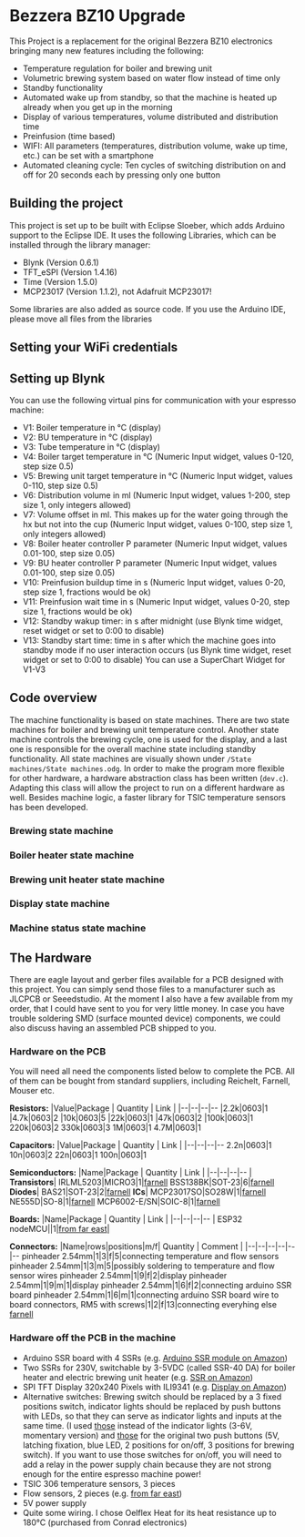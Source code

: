 # Bezzera BZ10 Upgrade
This Project is a replacement for the original Bezzera BZ10 electronics bringing many new features including the following:
- Temperature regulation for boiler and brewing unit
- Volumetric brewing system based on water flow instead of time only
- Standby functionality
- Automated wake up from standby, so that the machine is heated up already when you get up in the morning
- Display of various temperatures, volume distributed and distribution time
- Preinfusion (time based)
- WIFI: All parameters (temperatures, distribution volume, wake up time, etc.) can be set with a smartphone
- Automated cleaning cycle: Ten cycles of switching distribution on and off for 20 seconds each by pressing only one button

## Building the project
This project is set up to be built with Eclipse Sloeber, which adds Arduino support to the Eclipse IDE. It uses the following Libraries, which can be installed through the library manager:
- Blynk (Version 0.6.1)
- TFT_eSPI (Version 1.4.16)
- Time (Version 1.5.0)
- MCP23017 (Version	1.1.2), not Adafruit MCP23017!

Some libraries are also added as source code. If you use the Arduino IDE, please move all files from the libraries

## Setting your WiFi credentials
## Setting up Blynk
You can use the following virtual pins for communication with your espresso machine:
- V1: Boiler temperature in °C (display)
- V2: BU temperature in °C (display)
- V3: Tube temperature in °C (display)
- V4: Boiler target temperature in °C (Numeric Input widget, values 0-120, step size 0.5)
- V5: Brewing unit target temperature in °C (Numeric Input widget, values 0-110, step size 0.5)
- V6: Distribution volume in ml (Numeric Input widget, values 1-200, step size 1, only integers allowed)
- V7: Volume offset in ml. This makes up for the water going through the hx but not into the cup (Numeric Input widget, values 0-100, step size 1, only integers allowed)
- V8: Boiler heater controller P parameter (Numeric Input widget, values 0.01-100, step size 0.05)
- V9: BU heater controller P parameter (Numeric Input widget, values 0.01-100, step size 0.05)
- V10: Preinfusion buildup time in s (Numeric Input widget, values 0-20, step size 1, fractions would be ok)
- V11: Preinfusion wait time in s (Numeric Input widget, values 0-20, step size 1, fractions would be ok)
- V12: Standby wakup timer: in s after midnight (use Blynk time widget, reset widget or set to 0:00 to disable)
- V13: Standby start time: time in s after which the machine goes into standby mode if no user interaction occurs (us Blynk time widget, reset widget or set to 0:00 to disable)
You can use a SuperChart Widget for V1-V3
## Code overview
The machine functionality is based on state machines. There are two state machines for boiler and brewing unit temperature control. Another state machine controls the brewing cycle, one is used for the display, and a last one is responsible for the overall machine state including standby functionality. All state machines are visually shown under `/State machines/State machines.odg`. 
In order to make the program more flexible for other hardware, a hardware abstraction class has been written (`dev.c`). Adapting this class will allow the project to run on a different hardware as well.
Besides machine logic, a faster library for TSIC temperature sensors has been developed.
### Brewing state machine
### Boiler heater state machine
### Brewing unit heater state machine
### Display state machine
### Machine status state machine


## The Hardware
There are eagle layout and gerber files available for a PCB designed with this project. You can simply send those files to a manufacturer such as JLCPCB or Seeedstudio. At the moment I also have a few available from my order, that I could have sent to you for very little money. In case you have trouble soldering SMD (surface mounted device) components, we could also discuss having an assembled PCB shipped to you.
### Hardware on the PCB
You will need all need the components listed below to complete the PCB. All of them can be bought from standard suppliers, including Reichelt, Farnell, Mouser etc.

**Resistors:**
|Value|Package | Quantity | Link |
|--|--|--|--
|2.2k|0603|1
|4.7k|0603|2
|10k|0603|5
|22k|0603|1
|47k|0603|2
|100k|0603|1
220k|0603|2
330k|0603|3
1M|0603|1
4.7M|0603|1

**Capacitors:**
|Value|Package | Quantity | Link |
|--|--|--|--
2.2n|0603|1
10n|0603|2
22n|0603|1
100n|0603|1


**Semiconductors:**
|Name|Package | Quantity | Link |
|--|--|--|--
| **Transistors**|
 IRLML5203|MICRO3|1|[farnell](https://de.farnell.com/infineon/irlml5203trpbf/mosfet-p-kanal-30v-3a-sot23/dp/9103511?st=irlml5203)
 BSS138BK|SOT-23|6|[farnell](https://de.farnell.com/nexperia/bss138bk-215/mosfet-n-kanal-60v-0-36a-sot23/dp/2053833?st=bss138bk)
 **Diodes**|
 BAS21|SOT-23|2|[farnell](https://de.farnell.com/diodes-inc/bas21/schaltdiode-250v-0-25w-sot23-3/dp/1902406?st=bas21)
 **ICs**|
 MCP23017SO|SO28W|1|[farnell](https://de.farnell.com/microchip/mcp23017-e-so/16bit-expander-i-o-i2c-i-f-smd/dp/1332087?st=mcp23017)
 NE555D|SO-8|1|[farnell](https://de.farnell.com/texas-instruments/ne555d/precision-timers-linear/dp/3121191?st=ne555d)
 MCP6002-E/SN|SOIC-8|1|[farnell](https://de.farnell.com/microchip/mcp6002-e-sn/op-verst-rker-1mhz-0-6v-us-4500uv/dp/1332118?st=mcp6002-e/sn)

**Boards:**
|Name|Package | Quantity | Link |
|--|--|--|--
| ESP32 nodeMCU||1|[from far east](https://www.aliexpress.com/item/32867696371.html?spm=a2g0s.9042311.0.0.27424c4dZ5DEit)|

**Connectors:**
|Name|rows|positions|m/f| Quantity | Comment |
|--|--|--|--|--|--
pinheader 2.54mm|1|3|f|5|connecting temperature and flow sensors
pinheader 2.54mm|1|3|m|5|possibly soldering to temperature and flow sensor wires
pinheader 2.54mm|1|9|f|2|display
pinheader 2.54mm|1|9|m|1|display
pinheader 2.54mm|1|6|f|2|connecting arduino SSR board
pinheader 2.54mm|1|6|m|1|connecting arduino SSR board
wire to board connectors, RM5 with screws|1|2|f|13|connecting everyhing else [farnell](https://de.farnell.com/camdenboss/ctb1500-2/terminal-block-5mm-2-way/dp/3377326?st=wire%20to%20board%20rm5)


### Hardware off the PCB in the machine
- Arduino SSR board with 4 SSRs (e.g. [Arduino SSR module on Amazon](https://www.amazon.de/Ecloud-4-Channel-Trigger-SSR-Modul-Brett-Arduino-resistivem/dp/B01E6KUMTI/ref=sr_1_4?__mk_de_DE=%C3%85M%C3%85%C5%BD%C3%95%C3%91&dchild=1&keywords=arduino%20ssr%204&qid=1605773053&quartzVehicle=812-409&replacementKeywords=arduino%20ssr&sr=8-4))
- Two SSRs for 230V, switchable by 3-5VDC (called SSR-40 DA) for boiler heater and electric brewing unit heater (e.g. [SSR on Amazon](https://www.amazon.de/KKmoon-24V-380V-SSR-40-Relaismodul-Temperaturregler/dp/B010Q6898C/ref=sr_1_3?__mk_de_DE=%C3%85M%C3%85%C5%BD%C3%95%C3%91&dchild=1&keywords=ssr&qid=1605773227&sr=8-3))
- SPI TFT Display 320x240 Pixels with ILI9341 (e.g. [Display on Amazon](https://www.amazon.de/gp/product/B01E0MGZU2/ref=ppx_yo_dt_b_asin_title_o09_s00?ie=UTF8&psc=1))
- Alternative switches: Brewing switch should be replaced by a 3 fixed positions switch, indicator lights should be replaced by push buttons with LEDs, so that they can serve as indicator lights and inputs at the same time. (I used [those](https://www.aliexpress.com/item/4000454624299.html?spm=a2g0s.9042311.0.0.27424c4dZZ9bgU) instead of the indicator lights (3-6V, momentary version) and [those](https://www.aliexpress.com/item/4000028451024.html?spm=a2g0s.9042311.0.0.27424c4dZZ9bgU) for the original two push buttons (5V, latching fixation, blue LED, 2 positions for on/off, 3 positions for brewing switch). If you want to use those switches for on/off, you will need to add a relay in the power supply chain because they are not strong enough for the entire espresso machine power!
- TSIC 306 temperature sensors, 3 pieces
- Flow sensors, 2 pieces (e.g. [from far east](https://www.aliexpress.com/item/32949504762.html?spm=a2g0o.productlist.0.0.4ce346a5MgsR2I&algo_pvid=a8a64f8f-1437-4fca-a7c7-6e23d0d647a1&algo_expid=a8a64f8f-1437-4fca-a7c7-6e23d0d647a1-28&btsid=2100bdf016057823158403471e2893&ws_ab_test=searchweb0_0,searchweb201602_,searchweb201603_))
- 5V power supply
- Quite some wiring. I chose Oelflex Heat for its heat resistance up to 180°C (purchased from Conrad electronics)
<!--stackedit_data:
eyJoaXN0b3J5IjpbLTE5MTEwMTcwNDAsODI1ODExNjUsLTIzND
gxMjY4NCwyMTM0ODc2MTgsLTE4MjkxMDk2NDcsNjM3NDQzOTks
LTIxMDI5MjU5NTMsLTc4ODcyMjkwNCwtMTc3MDUyOTcwXX0=
-->